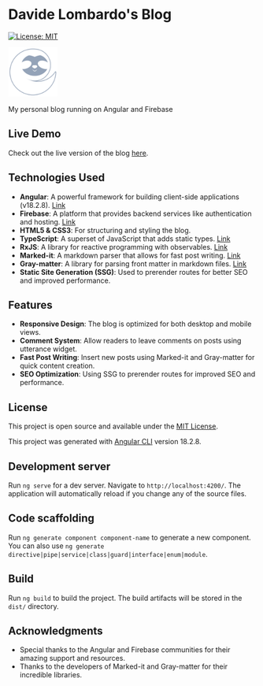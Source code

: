 # Davide Lombardo's Blog

[![License: MIT](https://img.shields.io/badge/License-MIT-blue.svg)](https://opensource.org/licenses/MIT) 

<img src="src/assets/images/sloth-logo.svg" alt="Logo" width="100" height="auto">

My personal blog running on Angular and Firebase

## Live Demo

Check out the live version of the blog [here](https://davidelombardo-blog.web.app/).

## Technologies Used

- **Angular**: A powerful framework for building client-side applications (v18.2.8). [Link](https://angular.io)
- **Firebase**: A platform that provides backend services like authentication and hosting. [Link](https://firebase.google.com)
- **HTML5 & CSS3**: For structuring and styling the blog.
- **TypeScript**: A superset of JavaScript that adds static types. [Link](https://www.typescriptlang.org)
- **RxJS**: A library for reactive programming with observables. [Link](https://rxjs.dev)
- **Marked-it**: A markdown parser that allows for fast post writing. [Link](https://github.com/markedjs/marked)
- **Gray-matter**: A library for parsing front matter in markdown files. [Link](https://github.com/jonschlinkert/gray-matter)
- **Static Site Generation (SSG)**: Used to prerender routes for better SEO and improved performance.

## Features

- **Responsive Design**: The blog is optimized for both desktop and mobile views.
- **Comment System**: Allow readers to leave comments on posts using utterance widget.
- **Fast Post Writing**: Insert new posts using Marked-it and Gray-matter for quick content creation.
- **SEO Optimization**: Using SSG to prerender routes for improved SEO and performance.

## License

This project is open source and available under the [MIT License](LICENSE).


This project was generated with [Angular CLI](https://github.com/angular/angular-cli) version 18.2.8.

## Development server

Run `ng serve` for a dev server. Navigate to `http://localhost:4200/`. The application will automatically reload if you change any of the source files.

## Code scaffolding

Run `ng generate component component-name` to generate a new component. You can also use `ng generate directive|pipe|service|class|guard|interface|enum|module`.

## Build

Run `ng build` to build the project. The build artifacts will be stored in the `dist/` directory.

## Acknowledgments

- Special thanks to the Angular and Firebase communities for their amazing support and resources.
- Thanks to the developers of Marked-it and Gray-matter for their incredible libraries.